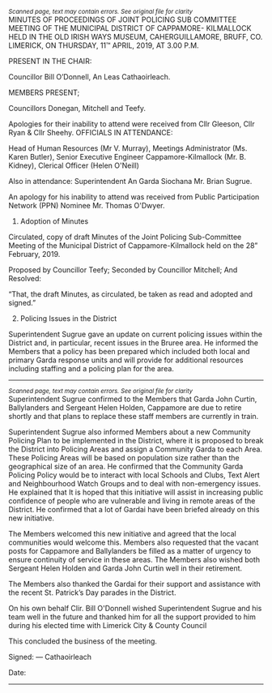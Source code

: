 *<small>Scanned page, text may contain errors. See original file for clarity</small>*  
MINUTES OF PROCEEDINGS OF JOINT POLICING SUB COMMITTEE
MEETING OF THE MUNICIPAL DISTRICT OF CAPPAMORE-
KILMALLOCK HELD IN THE OLD IRISH WAYS MUSEUM,
CAHERGUILLAMORE, BRUFF, CO. LIMERICK, ON THURSDAY, 11™
APRIL, 2019, AT 3.00 P.M.

PRESENT IN THE CHAIR:

Councillor Bill O’Donnell, An Leas Cathaoirleach.

MEMBERS PRESENT;

Councillors Donegan, Mitchell and Teefy.

Apologies for their inability to attend were received from Cllr Gleeson, Cllr Ryan & Cllr Sheehy.
OFFICIALS IN ATTENDANCE:

Head of Human Resources (Mr V. Murray), Meetings Administrator (Ms. Karen Butler), Senior
Executive Engineer Cappamore-Kilmallock (Mr. B. Kidney), Clerical Officer (Helen O'Neill)

Also in attendance: Superintendent An Garda Siochana Mr. Brian Sugrue.

An apology for his inability to attend was received from Public Participation Network (PPN)
Nominee Mr. Thomas O'Dwyer.

1. Adoption of Minutes

Circulated, copy of draft Minutes of the Joint Policing Sub-Committee Meeting of the
Municipal District of Cappamore-Kilmallock held on the 28” February, 2019.

Proposed by Councillor Teefy;
Seconded by Councillor Mitchell;
And Resolved:

“That, the draft Minutes, as circulated, be taken as read and adopted and signed.”

2. Policing Issues in the District

Superintendent Sugrue gave an update on current policing issues within the District and, in
particular, recent issues in the Bruree area. He informed the Members that a policy has been
prepared which included both local and primary Garda response units and will provide for
additional resources including staffing and a policing plan for the area.

---
*<small>Scanned page, text may contain errors. See original file for clarity</small>*  
Superintendent Sugrue confirmed to the Members that Garda John Curtin, Ballylanders and
Sergeant Helen Holden, Cappamore are due to retire shortly and that plans to replace these
staff members are currently in train.

Superintendent Sugrue also informed Members about a new Community Policing Plan to be
implemented in the District, where it is proposed to break the District into Policing Areas and
assign a Community Garda to each Area. These Policing Areas will be based on population size
rather than the geographical size of an area. He confirmed that the Community Garda Policing
Policy would be to interact with local Schools and Clubs, Text Alert and Neighbourhood Watch
Groups and to deal with non-emergency issues. He explained that It is hoped that this
initiative will assist in increasing public confidence of people who are vulnerable and living in
remote areas of the District. He confirmed that a lot of Gardai have been briefed already on
this new initiative.

The Members welcomed this new initiative and agreed that the local communities would
welcome this. Members also requested that the vacant posts for Cappamore and Ballylanders
be filled as a matter of urgency to ensure continuity of service in these areas. The Members
also wished both Sergeant Helen Holden and Garda John Curtin well in their retirement.

The Members also thanked the Gardai for their support and assistance with the recent St.
Patrick’s Day parades in the District.

On his own behalf Clir. Bill O'Donnell wished Superintendent Sugrue and his team well in the
future and thanked him for all the support provided to him during his elected time with
Limerick City & County Council

This concluded the business of the meeting.

Signed: —
Cathaoirleach

Date:

---
